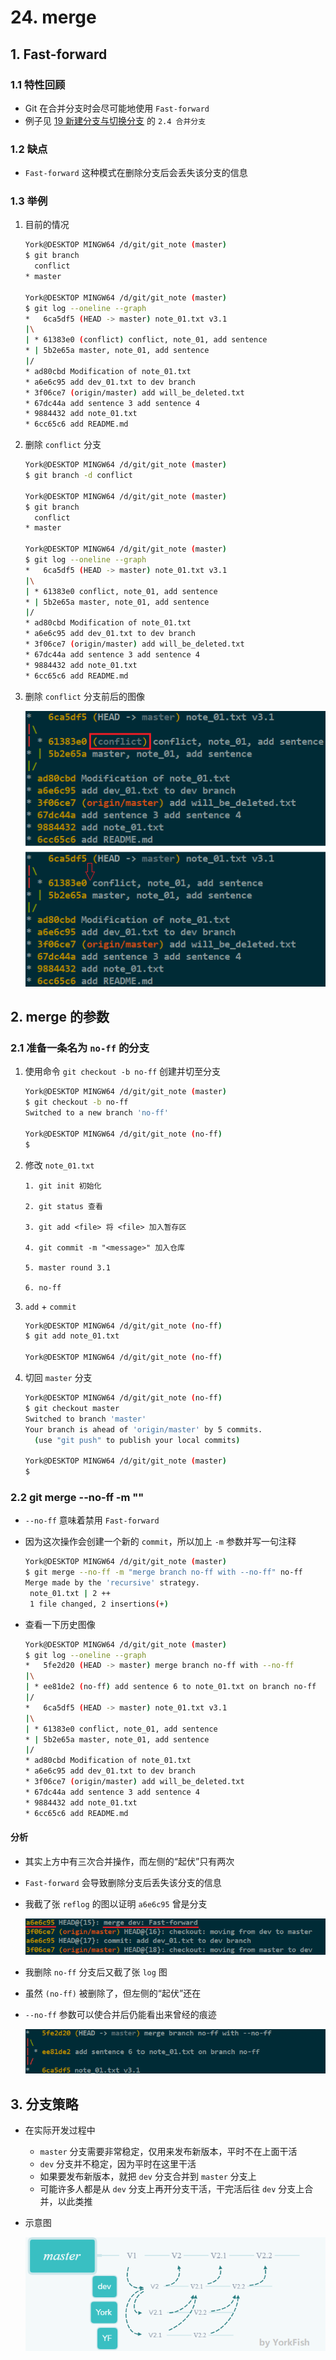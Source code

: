 # 24. merge

## 1. Fast-forward

### 1.1 特性回顾

- Git 在合并分支时会尽可能地使用 `Fast-forward`
- 例子见 <a href="https://yorkfish.github.io/blogs/git/gitbash/19-branch-and-checkout-branch/" target="_blank">19 新建分支与切换分支</a> 的 `2.4 合并分支`

### 1.2 缺点

- `Fast-forward` 这种模式在删除分支后会丢失该分支的信息

### 1.3 举例

1. 目前的情况

    ```bash
    York@DESKTOP MINGW64 /d/git/git_note (master)
    $ git branch
      conflict
    * master

    York@DESKTOP MINGW64 /d/git/git_note (master)
    $ git log --oneline --graph
    *   6ca5df5 (HEAD -> master) note_01.txt v3.1
    |\
    | * 61383e0 (conflict) conflict, note_01, add sentence
    * | 5b2e65a master, note_01, add sentence
    |/
    * ad80cbd Modification of note_01.txt
    * a6e6c95 add dev_01.txt to dev branch
    * 3f06ce7 (origin/master) add will_be_deleted.txt
    * 67dc44a add sentence 3 add sentence 4
    * 9884432 add note_01.txt
    * 6cc65c6 add README.md
    ```

2. 删除 `conflict` 分支

    ```bash
    York@DESKTOP MINGW64 /d/git/git_note (master)
    $ git branch -d conflict

    York@DESKTOP MINGW64 /d/git/git_note (master)
    $ git branch
      conflict
    * master

    York@DESKTOP MINGW64 /d/git/git_note (master)
    $ git log --oneline --graph
    *   6ca5df5 (HEAD -> master) note_01.txt v3.1
    |\
    | * 61383e0 conflict, note_01, add sentence
    * | 5b2e65a master, note_01, add sentence
    |/
    * ad80cbd Modification of note_01.txt
    * a6e6c95 add dev_01.txt to dev branch
    * 3f06ce7 (origin/master) add will_be_deleted.txt
    * 67dc44a add sentence 3 add sentence 4
    * 9884432 add note_01.txt
    * 6cc65c6 add README.md
    ```

3. 删除 `conflict` 分支前后的图像

    ![](./imgs/24-01_Fast-forward_before&after.png)

## 2. merge 的参数

### 2.1 准备一条名为 `no-ff` 的分支

1. 使用命令 `git checkout -b no-ff` 创建并切至分支

    ```bash
    York@DESKTOP MINGW64 /d/git/git_note (master)
    $ git checkout -b no-ff
    Switched to a new branch 'no-ff'

    York@DESKTOP MINGW64 /d/git/git_note (no-ff)
    $ 
    ```

2. 修改 `note_01.txt`

    ```
    1. git init 初始化

    2. git status 查看

    3. git add <file> 将 <file> 加入暂存区

    4. git commit -m "<message>" 加入仓库

    5. master round 3.1

    6. no-ff

    ```

3. `add` + `commit`

    ```bash
    York@DESKTOP MINGW64 /d/git/git_note (no-ff)
    $ git add note_01.txt

    York@DESKTOP MINGW64 /d/git/git_note (no-ff)
    ```

4. 切回 `master` 分支

    ```bash
    York@DESKTOP MINGW64 /d/git/git_note (no-ff)
    $ git checkout master
    Switched to branch 'master'
    Your branch is ahead of 'origin/master' by 5 commits.
      (use "git push" to publish your local commits)

    York@DESKTOP MINGW64 /d/git/git_note (master)
    $ 
    ```

### 2.2 git merge \-\-no\-ff \-m ""

- `--no-ff` 意味着禁用 `Fast-forward`
- 因为这次操作会创建一个新的 `commit`，所以加上 `-m` 参数并写一句注释

    ```bash
    York@DESKTOP MINGW64 /d/git/git_note (master)
    $ git merge --no-ff -m "merge branch no-ff with --no-ff" no-ff
    Merge made by the 'recursive' strategy.
     note_01.txt | 2 ++
     1 file changed, 2 insertions(+)
    ```

- 查看一下历史图像

    ```bash
    York@DESKTOP MINGW64 /d/git/git_note (master)
    $ git log --oneline --graph
    *   5fe2d20 (HEAD -> master) merge branch no-ff with --no-ff
    |\
    | * ee81de2 (no-ff) add sentence 6 to note_01.txt on branch no-ff
    |/
    *   6ca5df5 (HEAD -> master) note_01.txt v3.1
    |\
    | * 61383e0 conflict, note_01, add sentence
    * | 5b2e65a master, note_01, add sentence
    |/
    * ad80cbd Modification of note_01.txt
    * a6e6c95 add dev_01.txt to dev branch
    * 3f06ce7 (origin/master) add will_be_deleted.txt
    * 67dc44a add sentence 3 add sentence 4
    * 9884432 add note_01.txt
    * 6cc65c6 add README.md
    ```

#### 分析

- 其实上方中有三次合并操作，而左侧的“起伏”只有两次
- `Fast-forward` 会导致删除分支后丢失该分支的信息
- 我截了张 `reflog` 的图以证明 `a6e6c95` 曾是分支

    ![](./imgs/24-02_git_reflog_topography.png)

- 我删除 `no-ff` 分支后又截了张 `log` 图
- 虽然 `(no-ff)` 被删除了，但左侧的“起伏”还在
- `--no-ff` 参数可以使合并后仍能看出来曾经的痕迹

    ![](./imgs/24-03_--no-ff.png)

## 3. 分支策略

- 在实际开发过程中
    - `master` 分支需要非常稳定，仅用来发布新版本，平时不在上面干活
    - `dev` 分支并不稳定，因为平时在这里干活
    - 如果要发布新版本，就把 `dev` 分支合并到 `master` 分支上
    - 可能许多人都是从 `dev` 分支上再开分支干活，干完活后往 `dev` 分支上合并，以此类推
- 示意图

    ![](./imgs/24-04_branch_strategy.png)
